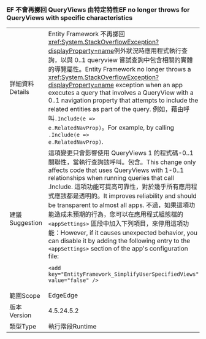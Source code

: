 ### <a name="ef-no-longer-throws-for-queryviews-with-specific-characteristics"></a><span data-ttu-id="b5df2-101">EF 不會再擲回 QueryViews 由特定特性</span><span class="sxs-lookup"><span data-stu-id="b5df2-101">EF no longer throws for QueryViews with specific characteristics</span></span>

|   |   |
|---|---|
|<span data-ttu-id="b5df2-102">詳細資料</span><span class="sxs-lookup"><span data-stu-id="b5df2-102">Details</span></span>|<span data-ttu-id="b5df2-103">Entity Framework 不再擲回<xref:System.StackOverflowException?displayProperty=name>例外狀況時應用程式執行查詢，以與 0..1 queryview 嘗試查詢中包含相關的實體的導覽屬性。</span><span class="sxs-lookup"><span data-stu-id="b5df2-103">Entity Framework no longer throws a <xref:System.StackOverflowException?displayProperty=name> exception when an app executes a query that involves a QueryView with a 0..1 navigation property that attempts to include the related entities as part of the query.</span></span> <span data-ttu-id="b5df2-104">例如，藉由呼叫<code>.Include(e =&gt; e.RelatedNavProp)</code>。</span><span class="sxs-lookup"><span data-stu-id="b5df2-104">For example, by calling <code>.Include(e =&gt; e.RelatedNavProp)</code>.</span></span>|
|<span data-ttu-id="b5df2-105">建議</span><span class="sxs-lookup"><span data-stu-id="b5df2-105">Suggestion</span></span>|<span data-ttu-id="b5df2-106">這項變更只會影響使用 QueryViews 1 的程式碼-0..1 關聯性，當執行查詢該呼叫。包含。</span><span class="sxs-lookup"><span data-stu-id="b5df2-106">This change only affects code that uses QueryViews with 1-0..1 relationships when running queries that call .Include.</span></span> <span data-ttu-id="b5df2-107">這項功能可提高可靠性，對於幾乎所有應用程式應該都是透明的。</span><span class="sxs-lookup"><span data-stu-id="b5df2-107">It improves reliability and should be transparent to almost all apps.</span></span> <span data-ttu-id="b5df2-108">不過，如果這項功能造成未預期的行為，您可以在應用程式組態檔的 <code>&lt;appSettings&gt;</code> 區段中加入下列項目，來停用這項功能：</span><span class="sxs-lookup"><span data-stu-id="b5df2-108">However, if it causes unexpected behavior, you can disable it by adding the following entry to the <code>&lt;appSettings&gt;</code> section of the app's configuration file:</span></span><pre><code class="language-xml">&lt;add key=&quot;EntityFramework_SimplifyUserSpecifiedViews&quot; value=&quot;false&quot; /&gt;&#13;&#10;</code></pre>|
|<span data-ttu-id="b5df2-109">範圍</span><span class="sxs-lookup"><span data-stu-id="b5df2-109">Scope</span></span>|<span data-ttu-id="b5df2-110">Edge</span><span class="sxs-lookup"><span data-stu-id="b5df2-110">Edge</span></span>|
|<span data-ttu-id="b5df2-111">版本</span><span class="sxs-lookup"><span data-stu-id="b5df2-111">Version</span></span>|<span data-ttu-id="b5df2-112">4.5.2</span><span class="sxs-lookup"><span data-stu-id="b5df2-112">4.5.2</span></span>|
|<span data-ttu-id="b5df2-113">類型</span><span class="sxs-lookup"><span data-stu-id="b5df2-113">Type</span></span>|<span data-ttu-id="b5df2-114">執行階段</span><span class="sxs-lookup"><span data-stu-id="b5df2-114">Runtime</span></span>|


